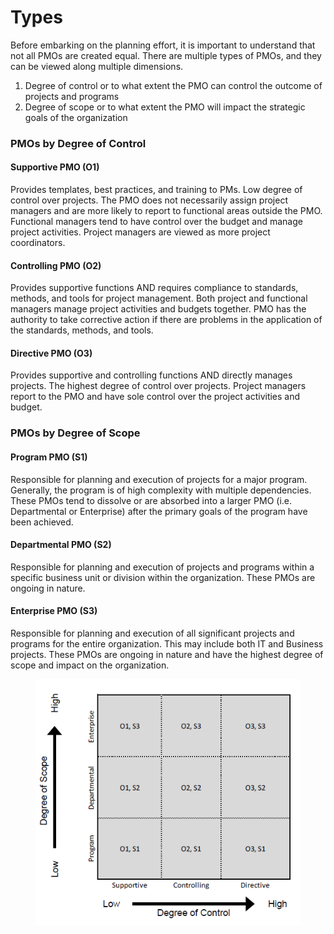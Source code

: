 # Types

Before embarking on the planning effort, it is important to understand that not all PMOs are created equal. There are multiple types of PMOs, and they can be viewed along multiple dimensions.&#x20;

1. Degree of control or to what extent the PMO can control the outcome of projects and programs&#x20;
2. Degree of scope or to what extent the PMO will impact the strategic goals of the organization&#x20;

### PMOs by Degree of Control

#### Supportive PMO (O1)

Provides templates, best practices, and training to PMs. Low degree of control over projects. The PMO does not necessarily assign project managers and are more likely to report to functional areas outside the PMO. Functional managers tend to have control over the budget and manage project activities. Project managers are viewed as more project coordinators.

#### Controlling PMO (O2)&#x20;

Provides supportive functions AND requires compliance to standards, methods, and tools for project management. Both project and functional managers manage project activities and budgets together. PMO has the authority to take corrective action if there are problems in the application of the standards, methods, and tools.&#x20;

#### Directive PMO (O3)

Provides supportive and controlling functions AND directly manages projects. The highest degree of control over projects. Project managers report to the PMO and have sole control over the project activities and budget.

### PMOs by Degree of Scope

#### Program PMO (S1)

Responsible for planning and execution of projects for a major program. Generally, the program is of high complexity with multiple dependencies. These PMOs tend to dissolve or are absorbed into a larger PMO (i.e. Departmental or Enterprise) after the primary goals of the program have been achieved.&#x20;

#### Departmental PMO (S2)

Responsible for planning and execution of projects and programs within a specific business unit or division within the organization. These PMOs are ongoing in nature.&#x20;

#### Enterprise PMO (S3)

Responsible for planning and execution of all significant projects and programs for the entire organization. This may include both IT and Business projects. These PMOs are ongoing in nature and have the highest degree of scope and impact on the organization.

<figure><img src="../../.gitbook/assets/image (7) (1).png" alt=""><figcaption></figcaption></figure>
